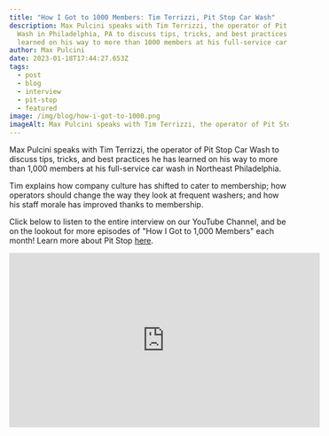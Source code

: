 ```yaml
---
title: "How I Got to 1000 Members: Tim Terrizzi, Pit Stop Car Wash"
description: Max Pulcini speaks with Tim Terrizzi, the operator of Pit Stop Car
  Wash in Philadelphia, PA to discuss tips, tricks, and best practices Tim has
  learned on his way to more than 1000 members at his full-service car wash.
author: Max Pulcini
date: 2023-01-18T17:44:27.653Z
tags:
  - post
  - blog
  - interview
  - pit-stop
  - featured
image: /img/blog/how-i-got-to-1000.png
imageAlt: Max Pulcini speaks with Tim Terrizzi, the operator of Pit Stop Car Wash
---
```

Max Pulcini speaks with Tim Terrizzi, the operator of Pit Stop Car Wash to discuss tips, tricks, and best practices he has learned on his way to more than 1,000 members at his full-service car wash in Northeast Philadelphia.

Tim explains how company culture has shifted to cater to membership; how operators should change the way they look at frequent washers; and how his staff morale has improved thanks to membership.

Click below to listen to the entire interview on our YouTube Channel, and be on the lookout for more episodes of "How I Got to 1,000 Members" each month! Learn more about Pit Stop [here](https://pitstopphilly.com/). 

<iframe width="560" height="315" src="https://www.youtube.com/embed/ypJEeds7dvk" title="YouTube video player" frameborder="0" allow="accelerometer; autoplay; clipboard-write; encrypted-media; gyroscope; picture-in-picture; web-share" allowfullscreen></iframe>